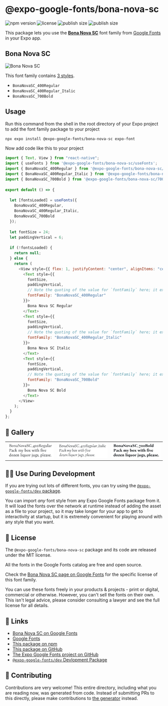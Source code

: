 # @expo-google-fonts/bona-nova-sc

![npm version](https://flat.badgen.net/npm/v/@expo-google-fonts/bona-nova-sc)
![license](https://flat.badgen.net/github/license/expo/google-fonts)
![publish size](https://flat.badgen.net/packagephobia/install/@expo-google-fonts/bona-nova-sc)
![publish size](https://flat.badgen.net/packagephobia/publish/@expo-google-fonts/bona-nova-sc)

This package lets you use the [**Bona Nova SC**](https://fonts.google.com/specimen/Bona+Nova+SC) font family from [Google Fonts](https://fonts.google.com/) in your Expo app.

## Bona Nova SC

![Bona Nova SC](./font-family.png)

This font family contains [3 styles](#-gallery).

- `BonaNovaSC_400Regular`
- `BonaNovaSC_400Regular_Italic`
- `BonaNovaSC_700Bold`

## Usage

Run this command from the shell in the root directory of your Expo project to add the font family package to your project

```sh
npx expo install @expo-google-fonts/bona-nova-sc expo-font
```

Now add code like this to your project

```js
import { Text, View } from "react-native";
import { useFonts } from '@expo-google-fonts/bona-nova-sc/useFonts';
import { BonaNovaSC_400Regular } from '@expo-google-fonts/bona-nova-sc/400Regular';
import { BonaNovaSC_400Regular_Italic } from '@expo-google-fonts/bona-nova-sc/400Regular_Italic';
import { BonaNovaSC_700Bold } from '@expo-google-fonts/bona-nova-sc/700Bold';

export default () => {

  let [fontsLoaded] = useFonts({
    BonaNovaSC_400Regular, 
    BonaNovaSC_400Regular_Italic, 
    BonaNovaSC_700Bold
  });

  let fontSize = 24;
  let paddingVertical = 6;

  if (!fontsLoaded) {
    return null;
  } else {
    return (
      <View style={{ flex: 1, justifyContent: "center", alignItems: "center" }}>
        <Text style={{
          fontSize,
          paddingVertical,
          // Note the quoting of the value for `fontFamily` here; it expects a string!
          fontFamily: "BonaNovaSC_400Regular"
        }}>
          Bona Nova SC Regular
        </Text>
        <Text style={{
          fontSize,
          paddingVertical,
          // Note the quoting of the value for `fontFamily` here; it expects a string!
          fontFamily: "BonaNovaSC_400Regular_Italic"
        }}>
          Bona Nova SC Italic
        </Text>
        <Text style={{
          fontSize,
          paddingVertical,
          // Note the quoting of the value for `fontFamily` here; it expects a string!
          fontFamily: "BonaNovaSC_700Bold"
        }}>
          Bona Nova SC Bold
        </Text>
      </View>
    );
  }
};
```

## 🔡 Gallery


||||
|-|-|-|
|![BonaNovaSC_400Regular](./400Regular/BonaNovaSC_400Regular.ttf.png)|![BonaNovaSC_400Regular_Italic](./400Regular_Italic/BonaNovaSC_400Regular_Italic.ttf.png)|![BonaNovaSC_700Bold](./700Bold/BonaNovaSC_700Bold.ttf.png)||


## 👩‍💻 Use During Development

If you are trying out lots of different fonts, you can try using the [`@expo-google-fonts/dev` package](https://github.com/expo/google-fonts/tree/master/font-packages/dev#readme).

You can import _any_ font style from any Expo Google Fonts package from it. It will load the fonts over the network at runtime instead of adding the asset as a file to your project, so it may take longer for your app to get to interactivity at startup, but it is extremely convenient for playing around with any style that you want.


## 📖 License

The `@expo-google-fonts/bona-nova-sc` package and its code are released under the MIT license.

All the fonts in the Google Fonts catalog are free and open source.

Check the [Bona Nova SC page on Google Fonts](https://fonts.google.com/specimen/Bona+Nova+SC) for the specific license of this font family.

You can use these fonts freely in your products & projects - print or digital, commercial or otherwise. However, you can't sell the fonts on their own. This isn't legal advice, please consider consulting a lawyer and see the full license for all details.

## 🔗 Links

- [Bona Nova SC on Google Fonts](https://fonts.google.com/specimen/Bona+Nova+SC)
- [Google Fonts](https://fonts.google.com/)
- [This package on npm](https://www.npmjs.com/package/@expo-google-fonts/bona-nova-sc)
- [This package on GitHub](https://github.com/expo/google-fonts/tree/master/font-packages/bona-nova-sc)
- [The Expo Google Fonts project on GitHub](https://github.com/expo/google-fonts)
- [`@expo-google-fonts/dev` Devlopment Package](https://github.com/expo/google-fonts/tree/master/font-packages/dev)

## 🤝 Contributing

Contributions are very welcome! This entire directory, including what you are reading now, was generated from code. Instead of submitting PRs to this directly, please make contributions to [the generator](https://github.com/expo/google-fonts/tree/master/packages/generator) instead.
